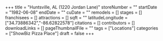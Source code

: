 +++
title = "Huntsville, AL (1220 Jordan Lane)"
storeNumber = ""
startDate = "1982-06-08"
endDate = ""
cuDate = ""
remodels = []
stages = []
franchisees = []
attractions = []
sqft = ""
latitudeLongitude = ["34.73886342","-86.62822578"]
citations = []
contributors = []
downloadLinks = []
pageThumbnailFile = ""
tags = ["Locations"]
categories = ["ShowBiz Pizza Place"]
draft = false
+++
